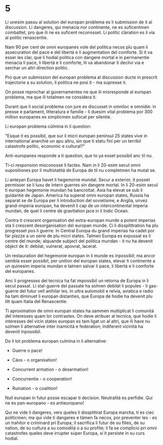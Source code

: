 # 5

Li unesim passu al solution del europan problema es li submission de it al discussion. Li dangeres, qui menacia nor continente, ne es suficentmen combattet, pro que ili ne es suficent reconosset. Li politic claration es li via al politic renascentie.

 

Nam 90 per cent de omni europanes vole del politica necos plu quam li assecuration del pace e del libertá e li augmentation del comforte. Si it va esser les clar, que li hodial politica con dangere mortal e in permanentie menacia li pace, li libertá e li comforte, ili va abandonar ti declivi via e serchar un altri direction politic.

 

Pro que un submission del europan problema al discussion ducte in prescrit trajectorie a su solution, li politica ne posi it - ma supresse it.

 

On posse reprochar al guvernamentes ne que ili misresponde al europan problema, ma que ili totalmen ne considera it.

 

Durant que li social problema con jure es discusset in omniloc e omnidie: in presse e parlament, litteratura e familie - li duesim vital problema por 300 million europanes es simplicmen sufocat per silentie.

 

Li europan problema cúlmina in li question:

 

"Esque it es possibil, que sur li micri europan peninsul 25 states vive in international anarchie un apu altru, sin que ti statu fini per un terribil catastrofe politic, economic e cultural?"

 

Anti-europanes responde a ti question, que to ya esset possibil anc til nu.

 

Ti-ci responsion misconosse li factes. Nam in li 20-esim secul omni supositiones por li multistatitá de Europa de til nu completmen ha mutat se.

 

Li anteyan Europa havet li hegemonie mundal. Secur a exterior, it posset permisser se li luxu de intern guerres sin dangere mortal. In li 20-esim secul ti europan hegemonie mundan ha bancrottat. Asia ha elevat se sub li guidantie de Japan. America ha superat omni europan states, Russia ha separat se de Europa per li introduction del sovietisme, e Anglia, unvez grand-imperia europan, ha devenit li cap de un intercontinental imperia mundan, de quel li centre de gravitation jace in li Indic Ocean.

 

Contra ti crescent organisation del extra-europan munde a potent imperias sta li crescent desorganisation del europan munde. Ci li dissplittration ha plu progresset pos li guerre. In Central Europa du grand imperias ha cadet por far plazze a un serie de plu micri states. Talmen Europa es expussat ex li centre del munde; alquande subject del politica mundan - it nu ha devenit object de it: debilat, vulnerat, apovrat, lacerat.

 

Un restauration del hegemonie europan in li munde es ínpossibil; ma ancor sembla esser possibil, per unition del europan states, elevar ti continente a un quinesim imperia mundan e talmen salvar li pace, li libertá e li comforte del europanes.

 

Anc li progresses del tecnica ha fat impossibil un retorna de Europa in li secul passat. Li stal-guerre del passate ha solmen debilat li popules - li gas-guerre del futur vell anihilar les. In ultra automobil e relvia, aviatica e radio ha tam diminuet li europan distanties, que Europa de hodie ha devenit plu litt quam Italia del Renascentie.

 

Ti aproximation de omni europan states ha sammen multiplicat li comunitá del interesses quam lor contrastes. On deve atribuer al tecnica, que hodie li interesses del vicin states europan es tam ligat un al altri, que ili have nu solmen li alternative inter ínamicitá e federation; índiferent vicinitá ha devenit ínpossibil.

 

Do li tot problema europan culmina in li alternative:

 

- Guerre o pace!

- Cáos - o organisation!

- Concurrent armation - o desarmation!

- Concurrentie - o cooperation!

- Ruination - o coalition!

 

Null europan in futur posse escapar ti decision. Neutralitá es perfidie. Qui ne es pan-europano - es antieuropano!

 

Qui ne vide li dangeres, vers queles li dissplittrat Europa marcha, ti es ciec politicmen; ma qui vide ti dangeres e támen fa necos, por preventer les - es un trahitor e criminard pri Europa; il sacrifica li futur de su filies, de su nation, de su cultura a su comoditá o a su profite; il fa se complicio pri omni catastrofes queles deve irrupter súper Europa, si it persiste in su curs hodial.

 

